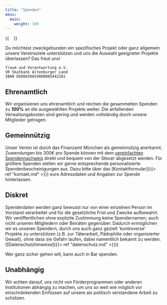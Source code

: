 ```yaml
---
title: "Spenden"
menu:
  main:
    weight: 100
---
```


{{<image float="right" width="15em" frame="true" caption="Bankverbindung GiroCode" src="img/qrcode.svg" >}}

Du möchtest zweckgebunden ein spezifisches Projekt oder ganz allgemein unsere Vereinsziele unterstützen und uns die Auswahl geeigneter Projekte überlassen? Das freut uns!

`Traum und Verantwortung e.V.`\
`VR Skatbank Altenburger Land`\
`IBAN DE08830654080005442281`

## Ehrenamtlich

Wir organisieren uns ehrenamtlich und reichen die gesammelten Spenden zu **100%** an die ausgewählten Projekte weiter. Die anfallenden Verwaltungskosten sind gering und werden vollständig durch unsere Mitglieder getragen.

## Gemeinnützig

Unser Verein ist durch das Finanzamt München als gemeinnützig anerkannt. Zuwendungen bis 300€ pro Spende können mit dem [vereinfachten Spendennachweis](/verein/Vereinfachter-Spendennachweis-Traum-und-Verantwortung.pdf) direkt und bequem von der Steuer abgesetzt werden. Für größere Spenden stellen wir gerne entsprechende personalisierte Spendenbescheinigungen aus. Dazu bitte über das [Kontaktformular]({{< ref "kontakt.md" >}}) eure Adressdaten und Angaben zur Spende hinterlassen.

## Diskret

Spenderdaten werden ganz bewusst nur von einer einzelnen Person im Vorstand verarbeitet und für die gesetzliche Frist und Zwecke aufbewahrt. Wir veröffentlichen ohne explizite Zustimmung keine Spendernamen; auch nicht unseren Mitgliedern oder Beiräten gegenüber. Dadurch ermöglichen wir es unseren Spendern, durch uns auch ganz gezielt 'kontroverse' Projekte zu unterstützen (z.B. zur Täterarbeit, Pädophilie oder organisierter Gewalt), ohne dass sie Gefahr laufen, dabei namentlich bekannt zu werden. ([Datenschutzhinweise]({{< ref "datenschutz.md" >}}))

Wer ganz sicher gehen will, kann auch in Bar spenden.

## Unabhängig

Wir achten darauf, uns nicht von Förderprogrammen oder anderen Institutionen abhängig zu machen, um uns so weit wie möglich vor einschränkenden Einfüssen auf unsere als politisch verstandene Arbeit zu schützen.